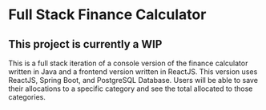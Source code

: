 # Full Stack Finance Calculator
## This project is currently a WIP

This is a full stack iteration of a console version of the finance calculator written in Java and a frontend version written in ReactJS.
This version uses ReactJS, Spring Boot, and PostgreSQL Database. Users will be able to save their allocations to a specific category and see the total allocated to those categories. 
